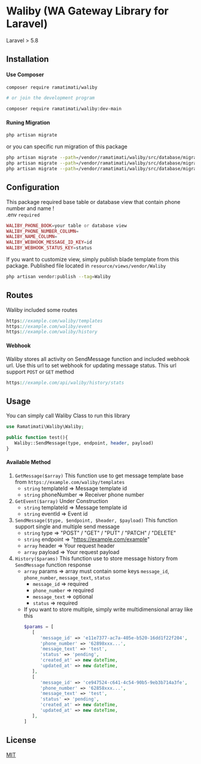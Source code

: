 # Waliby (WA Gateway Library for Laravel)

Laravel > 5.8

## Installation

#### Use Composer

```bash
composer require ramatimati/waliby

# or join the development program

composer require ramatimati/waliby:dev-main
```

#### Runing Migration
```bash 
php artisan migrate
```
or you can specific run migration of this package
``` bash
php artisan migrate --path=/vendor/ramatimati/waliby/src/database/migrations/2024_08_17_105403_create_message_templates_table.php
php artisan migrate --path=/vendor/ramatimati/waliby/src/database/migrations/2024_08_17_105510_create_message_histories_table.php
php artisan migrate --path=/vendor/ramatimati/waliby/src/database/migrations/2024_08_17_105515_create_events_table.php
```

## Configuration
This package required base table or database view that contain phone number and name !\
.env `required`
```php
WALIBY_PHONE_BOOK=your table or database view
WALIBY_PHONE_NUMBER_COLUMN=
WALIBY_NAME_COLUMN=
WALIBY_WEBHOOK_MESSAGE_ID_KEY=id
WALIBY_WEBHOOK_STATUS_KEY=status
```

If you want to customize view, simply publish blade template from this package. Published file located in `resource/views/vendor/Waliby`
```bash
php artisan vendor:publish --tag=Waliby
```

## Routes

Waliby included some routes

```php
https://example.com/waliby/templates
https://example.com/waliby/event
https://example.com/waliby/history
```

#### Webhook
Waliby stores all activity on SendMessage function and included webhook url. Use this url to set webhook for updating message status. This url support `POST` or `GET` method
```php
https://example.com/api/waliby/history/stats
```

## Usage

You can simply call Waliby Class to run this library

```php
use Ramatimati\Waliby\Waliby;

public function test(){
   Waliby::SendMessage(type, endpoint, header, payload)
}
```

#### Available Method
1. `GetMessage($array)`
This function use to get message template base from `https://example.com/waliby/templates`
   - `string` templateId => Message template id
   - `string` phoneNumber => Receiver phone number
2. `GetEvent($array)`
Under Construction
   - `string` templateId => Message template id
   - `string` eventId => Event id
3. `SendMessage($type, $endpoint, $header, $payload)` 
This function support single and multiple send message
   - `string` type => "POST" / "GET" / "PUT" / "PATCH" / "DELETE"
   - `string` endpoint => "https://example.com/example"
   - `array` header => Your request header
   - `array` payload => Your request payload 
4. `History($params)`
This function use to store message history from `SendMessage` function response
   - `array` params => array must contain some keys `message_id`, `phone_number`, `message_text`, `status`
      - `message_id` => required
      - `phone_number` => required
      - `message_text` => optional
      - `status` => required
   - If you want to store multiple, simply write multidimensional array like this
      ```php
      $params = [
         [
            'message_id' => 'e11e7377-ac7a-405e-b520-16dd1f22f204',
            'phone_number' => '62898xxx...',
            'message_text' => 'test',
            'status' => 'pending',
            'created_at' => new dateTime,
            'updated_at' => new dateTime,
         ],
         [
            'message_id' => 'ce947524-c641-4c54-90b5-9eb3b714a3fe',
            'phone_number' => '62858xxx...',
            'message_text' => 'test',
            'status' => 'pending',
            'created_at' => new dateTime,
            'updated_at' => new dateTime,
         ],
      ]
      ```


## License

[MIT](license)

